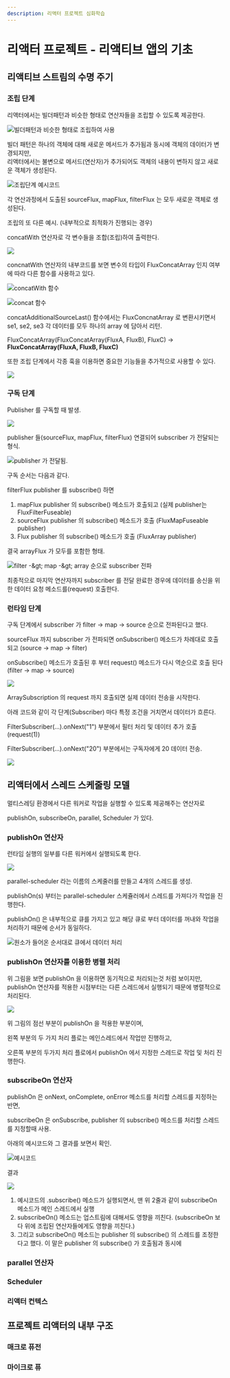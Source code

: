 ```yaml
---
description: 리액터 프로젝트 심화학습
---
```


# 리액터 프로젝트 - 리액티브 앱의 기초

## 리액티브 스트림의 수명 주기

### 조립 단계

리액터에서는 빌더패턴과 비슷한 형태로 연산자들을 조립할 수 있도록 제공한다.

![&#xBE4C;&#xB354;&#xD328;&#xD134;&#xACFC; &#xBE44;&#xC2B7;&#xD55C; &#xD615;&#xD0DC;&#xB85C; &#xC870;&#xB9BD;&#xD558;&#xC5EC; &#xC0AC;&#xC6A9;](.gitbook/assets/2021-06-20-5.09.08.png)

빌더 패턴은 하나의 객체에 대해 새로운 메서드가 추가됨과 동시에  객체의 데이터가 변경되지만,  
리액터에서는 불변으로 메서드\(연산자\)가 추가되어도 객체의 내용이 변하지  않고 새로운 객체가 생성된다.

![&#xC870;&#xB9BD;&#xB2E8;&#xACC4; &#xC608;&#xC2DC;&#xCF54;&#xB4DC;](.gitbook/assets/2021-06-14-10.28.30.png)

각 연산과정에서 도출된 sourceFlux, mapFlux, filterFlux 는 모두 새로운 객체로 생성된다.



조립의 또 다른 예시. \(내부적으로 최적화가 진행되는 경우\)

concatWith 연산자로 각 변수들을 조합\(조립\)하여 출력한다.

![](.gitbook/assets/2021-06-14-10.39.11.png)



concnatWith 연산자의 내부코드를 보면 변수의 타입이 FluxConcatArray 인지 여부에 따라 다른 함수를 사용하고 있다. 

![concatWith &#xD568;&#xC218;](.gitbook/assets/2021-06-20-5.05.28.png)

![concat &#xD568;&#xC218;](.gitbook/assets/2021-06-14-10.46.55.png)

concatAdditionalSourceLast\(\) 함수에서는 FluxConcnatArray 로 변환시키면서 se1, se2, se3 각 데이터를 모두 하나의 array 에 담아서 리턴.

FluxConcatArray\(FluxConcatArray\(FluxA, FluxB\), FluxC\) -&gt; **FluxConcatArray\(FluxA, FluxB, FluxC\)**



또한 조립 단계에서 각종 훅을 이용하면 중요한 기능들을 추가적으로 사용할 수 있다.

![](.gitbook/assets/2021-06-14-10.48.14.png)

### 

### 구독 단계

Publisher 를 구독할 때 발생.

![](.gitbook/assets/2021-06-15-11.44.41.png)



publisher 들\(sourceFlux, mapFlux, filterFlux\) 연결되어 subscriber 가 전달되는 형식.

![publisher &#xAC00; &#xC804;&#xB2EC;&#xB428;.](.gitbook/assets/2021-06-15-11.49.34.png)

구독 순서는 다음과 같다. 

filterFlux publisher 를 subscribe\(\) 하면

1. mapFlux publisher 의 subscribe\(\) 메소드가 호출되고 \(실제 publisher는 FluxFilterFuseable\)
2. sourceFlux publisher 의 subscribe\(\) 메소드가 호출 \(FluxMapFuseable publisher\)
3. Flux publisher 의 subscribe\(\) 메소드가 호출 \(FluxArray publisher\)



결국 arrayFlux 가 모두를 포함한 형태.

![filter -&amp;gt; map -&amp;gt; array &#xC21C;&#xC73C;&#xB85C; subscriber &#xC804;&#xD30C;](.gitbook/assets/2021-06-16-12.07.03.png)

 최종적으로 마지막 연산자까지 subscriber 를 전달 완료한 경우에 데이터를 송신을 위한 데이터 요청 메소드를\(request\) 호출한다.



### 런타임 단계

구독 단계에서 subscriber 가 filter -&gt; map -&gt; source 순으로 전파된다고 했다.

sourceFlux 까지 subscriber 가 전파되면 onSubscriber\(\) 메소드가 차례대로 호출되고 \(source -&gt; map -&gt; filter\)

onSubscribe\(\) 메소드가 호출된 후 부터 request\(\) 메소드가 다시 역순으로 호출 된다 \(filter -&gt; map -&gt; source\) 

![](.gitbook/assets/2021-06-20-7.30.47.png)

ArraySubscription 의 request 까지 호출되면 실제 데이터 전송을 시작한다.





아래 코드와 같이 각 단계\(Subscriber\) 마다 특정 조건을 거치면서 데이터가 흐른다.

FilterSubscriber\(...\).onNext\("1"\) 부분에서 필터 처리 및 데이터 추가 호출\(request\(1\)\)

FilterSubscriber\(...\).onNext\("20"\) 부분에서는 구독자에게 20 데이터 전송.



![](.gitbook/assets/2021-06-20-7.33.57.png)



## 리액터에서 스레드 스케줄링 모델

멀티스레딩 환경에서 다른 워커로 작업을 실행할 수 있도록 제공해주는 연산자로

publishOn, subscribeOn, parallel, Scheduler 가 있다.



### publishOn 연산자

런타임 실행의 일부를 다른 워커에서 실행되도록 한다.

![](.gitbook/assets/2021-06-20-9.06.54.png)

parallel-scheduler 라는 이름의 스케줄러를 만들고 4개의 스레드를 생성.

publishOn\(s\) 부터는 parallel-scheduler 스케쥴러에서 스레드를 가져다가 작업을 진행한다.



publishOn\(\) 은 내부적으로 큐를 가지고 있고 해당 큐로 부터 데이터를 꺼내와 작업을 처리하기 때문에 순서가 동일하다.

![&#xC6D0;&#xC18C;&#xAC00; &#xB4E4;&#xC5B4;&#xC628; &#xC21C;&#xC11C;&#xB300;&#xB85C; &#xD050;&#xC5D0;&#xC11C; &#xB370;&#xC774;&#xD130; &#xCC98;&#xB9AC;](.gitbook/assets/2021-06-20-9.11.05.png)





### publishOn 연산자를 이용한 병렬 처리

위 그림을 보면 publishOn 을 이용하면 동기적으로 처리되는것 처럼 보이지만, publishOn 연산자를 적용한 시점부터는 다른 스레드에서 실행되기 때문에 병렬적으로 처리된다.

 

![](.gitbook/assets/2021-06-20-9.33.35.png)

위 그림의 점선 부분이 publishOn 을 적용한 부분이며, 

왼쪽 부분의 두 가지 처리 플로는 메인스레드에서 작업만 진행하고,

오른쪽 부분의 두가지 처리 플로에서 publishOn 에서 지정한 스레드로 작업 및 처리 진행한다.



### subscribeOn 연산자

publishOn 은 onNext, onComplete, onError 메소드를 처리할 스레드를 지정하는 반면,

subscribeOn 은 onSubscribe, publisher 의 subscribe\(\) 메소드를 처리할 스레드를 지정할때 사용.



아래의 예시코드와 그 결과를 보면서 확인.

![&#xC608;&#xC2DC;&#xCF54;&#xB4DC;](.gitbook/assets/2021-06-20-11.29.58.png)



결과

![](.gitbook/assets/2021-06-20-11.31.50.png)

1. 예시코드의 .subscribe\(\) 메소드가 실행되면서, 맨 위 2줄과 같이 subscribeOn 메소드가 메인 스레드에서 실행
2. subscribeOn\(\) 메소드는 업스트림에 대해서도 영향을 끼친다. \(subscribeOn 보다 위에 조립된 연산자들에게도 영향을 끼친다.\) 
3. 그리고 subscribeOn\(\) 메소드는 publisher 의 subscribe\(\) 의 스레드를 조정한다고 했다. 이 말은 publisher 의 subscribe\(\) 가 호출됨과 동시에 



### parallel 연산자

### Scheduler

### 리액터 컨텍스

## 프로젝트 리액터의 내부 구조

### 매크로 퓨전

### 마이크로 퓨



